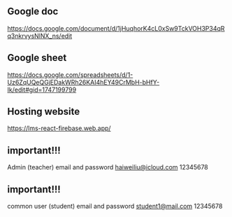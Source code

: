 ## Google doc
https://docs.google.com/document/d/1jHuqhorK4cL0xSw9TckVOH3P34qRq3nkrvysNlNX_ns/edit

## Google sheet
https://docs.google.com/spreadsheets/d/1-Uz6ZqUQeQGjEDakWRh26KAI4hEY49CrMbH-bHfY-Ik/edit#gid=1747199799

## Hosting website
https://lms-react-firebase.web.app/


## important!!!
Admin (teacher) email and password  haiweiliu@icloud.com 12345678
## important!!!
common user (student) email and password  student1@mail.com 12345678
